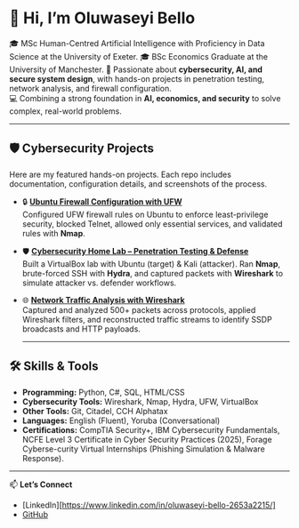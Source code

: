 # 👋 Hi, I’m Oluwaseyi Bello  

🎓 MSc Human-Centred Artificial Intelligence with Proficiency in Data Science at the University of Exeter.
🎓 BSc Economics Graduate at the University of Manchester.
🔐 Passionate about **cybersecurity, AI, and secure system design**, with hands-on projects in penetration testing, network analysis, and firewall configuration.  
💻 Combining a strong foundation in **AI, economics, and security** to solve complex, real-world problems.  

---



## 🛡️ Cybersecurity Projects

Here are my featured hands-on projects. Each repo includes documentation, configuration details, and screenshots of the process.  

- 🔒 [**Ubuntu Firewall Configuration with UFW**](https://github.com/seyiabello/ubuntu-firewall-ufw)  
  Configured UFW firewall rules on Ubuntu to enforce least-privilege security, blocked Telnet, allowed only essential services, and validated rules with **Nmap**.  

- 🛡️ [**Cybersecurity Home Lab – Penetration Testing & Defense**](https://github.com/seyiabello/cybersecurity-home-lab)  
  Built a VirtualBox lab with Ubuntu (target) & Kali (attacker). Ran **Nmap**, brute-forced SSH with **Hydra**, and captured packets with **Wireshark** to simulate attacker vs. defender workflows.  

- 🌐 [**Network Traffic Analysis with Wireshark**](https://github.com/seyiabello/network-traffic-analysis-wireshark)  
  Captured and analyzed 500+ packets across protocols, applied Wireshark filters, and reconstructed traffic streams to identify SSDP broadcasts and HTTP payloads.  

  ---

## 🛠 Skills & Tools  
- **Programming:** Python, C#, SQL, HTML/CSS  
- **Cybersecurity Tools:** Wireshark, Nmap, Hydra, UFW, VirtualBox  
- **Other Tools:** Git, Citadel, CCH Alphatax  
- **Languages:** English (Fluent), Yoruba (Conversational)  
- **Certifications:** CompTIA Security+, IBM Cybersecurity Fundamentals, NCFE Level 3 Certificate in Cyber Security Practices (2025), Forage Cyberse-curity Virtual Internships (Phishing Simulation & Malware Response).

---

📫 **Let’s Connect**  
- [LinkedIn][https://www.linkedin.com/in/oluwaseyi-bello-2653a2215/]
- [GitHub](https://github.com/seyiabello)  
